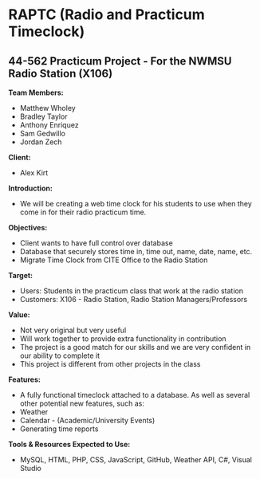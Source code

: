 # RAPTC (Radio and Practicum Timeclock)
## 44-562 Practicum Project - For the NWMSU Radio Station (X106)


 
**Team Members:** 
  * Matthew Wholey
  * Bradley Taylor
  * Anthony Enriquez
  * Sam Gedwillo
  * Jordan Zech 
 
**Client:** 
 * Alex Kirt

**Introduction:**  
 * We will be creating a web time clock for his students to use when they come in for their radio practicum time.
 
**Objectives:**
 * Client wants to have full control over database
 * Database that securely stores time in, time out, name, date, name, etc.
 * Migrate Time Clock from CITE Office to the Radio Station  

**Target:**
  * Users: Students in the practicum class that work at the radio station
  * Customers: X106 - Radio Station, Radio Station Managers/Professors

**Value:**
  * Not very original but very useful
  * Will work together to provide extra functionality in contribution
  * The project is a good match for our skills and we are very confident in our ability to complete it
  * This project is different from other projects in the class

**Features:** 
  * A fully functional timeclock attached to a database. As well as several other potential new features, such as:
  * Weather
  * Calendar - (Academic/University Events) 
  * Generating time reports


**Tools & Resources Expected to Use:**
  * MySQL, HTML, PHP, CSS, JavaScript, GitHub, Weather API, C#, Visual Studio
